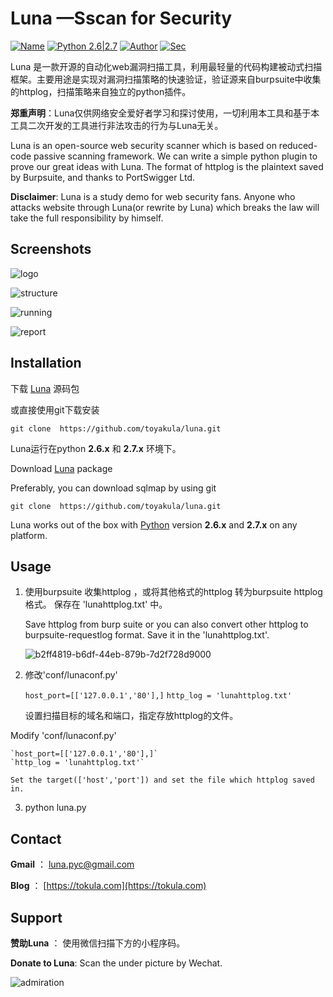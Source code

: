 # Luna —Sscan for Security

[![Name](https://img.shields.io/badge/Name-Luna-blue.svg)](https://www.tokula.com)    [![Python 2.6|2.7](https://img.shields.io/badge/python-2.6|2.7-orange.svg)](https://www.python.org/)    [![Author](https://img.shields.io/badge/Author-tokula.com-yellow.svg)](https://www.tokula.com)    [![Sec](https://img.shields.io/badge/Web-Security-brightgreen.svg)]()

Luna 是一款开源的自动化web漏洞扫描工具，利用最轻量的代码构建被动式扫描框架。主要用途是实现对漏洞扫描策略的快速验证，验证源来自burpsuite中收集的httplog，扫描策略来自独立的python插件。

**郑重声明**：Luna仅供网络安全爱好者学习和探讨使用，一切利用本工具和基于本工具二次开发的工具进行非法攻击的行为与Luna无关。

Luna is an open-source web security scanner which is based on reduced-code passive scanning framework. We can write a simple python plugin to prove our great ideas with Luna. The format of httplog is the plaintext saved by Burpsuite, and thanks to PortSwigger Ltd.

**Disclaimer**:  Luna is a study demo for web security fans. Anyone who attacks website through Luna(or rewrite by Luna) which breaks the law will take the full responsibility by himself. 

## Screenshots
![logo](https://user-images.githubusercontent.com/32926900/34332221-6ae1e398-e969-11e7-954f-f3c1756f82d9.png)

![structure](https://user-images.githubusercontent.com/32926900/34332292-fd28d8c4-e969-11e7-8f7b-39df47652438.png)

![running](https://user-images.githubusercontent.com/32926900/34332254-b0f9e09c-e969-11e7-9b7b-5df3013d34e7.jpg)

![report](https://user-images.githubusercontent.com/32926900/34332277-def11baa-e969-11e7-9a91-63319f38544c.png)



## Installation

下载 [Luna](https://github.com/toyakula/luna/) 源码包 

或直接使用git下载安装

    git clone  https://github.com/toyakula/luna.git

Luna运行在python  **2.6.x** 和 **2.7.x** 环境下。



Download [Luna](https://github.com/toyakula/luna/) package

Preferably, you can download sqlmap by using git

    git clone  https://github.com/toyakula/luna.git

Luna works out of the box with [Python](http://www.python.org/download/) version **2.6.x** and **2.7.x** on any platform.

## Usage

1. 使用burpsuite 收集httplog ，或将其他格式的httplog 转为burpsuite httplog格式。 保存在 'lunahttplog.txt' 中。

   Save httplog from burp suite or you can also convert other httplog to burpsuite-requestlog format. Save it in the 'lunahttplog.txt'.

   ![b2ff4819-b6df-44eb-879b-7d2f728d9000](https://user-images.githubusercontent.com/32926900/34333628-c76aafb8-e979-11e7-8b8a-3372229fe705.jpeg)


2. 修改'conf/lunaconf.py'

    `host_port=[['127.0.0.1','80'],]` 
    `http_log = 'lunahttplog.txt'`

    设置扫描目标的域名和端口，指定存放httplog的文件。


 Modify 'conf/lunaconf.py'

    `host_port=[['127.0.0.1','80'],]` 
    `http_log = 'lunahttplog.txt'`
    
    Set the target(['host','port']) and set the file which httplog saved in.

3.  python luna.py



## Contact

**Gmail** ： [luna.pyc@gmail.com](mailto:luna.pyc@gmail.com)

**Blog** ： [https://tokula.com](https://tokula.com)



## Support

**赞助Luna** ： 使用微信扫描下方的小程序码。

**Donate to Luna**:  Scan the under picture by Wechat.

![admiration](https://user-images.githubusercontent.com/32926900/34337413-0f22b2fe-e99a-11e7-8d0c-e422ff7b1b33.jpg)
